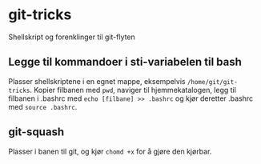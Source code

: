 # git-tricks
Shellskript og forenklinger til git-flyten

## Legge til kommandoer i sti-variabelen til bash
Plasser shellskriptene i en egnet mappe, eksempelvis ```/home/git/git-tricks```. Kopier filbanen med ```pwd```, naviger til hjemmekatalogen, legg til filbanen i .bashrc med ```echo [filbane] >> .bashrc``` og kjør deretter .bashrc med ```source .bashrc```.

## git-squash
Plasser i banen til git, og kjør ```chomd +x``` for å gjøre den kjørbar.
